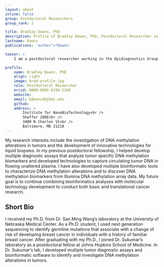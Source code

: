 ```yaml
---
layout: about
inline: false
group: Postdoctoral Researchers
group_rank: 2

title: Bradley Downs, PhD
description: Profile of Bradley Downs, PhD, Postdoctoral Researcher in the Epidiagnostics Group.
lastname: Downs
publications: 'author^=*Downs'

teaser: >
    I am a postdoctoral researcher working in the Epidiagnostics Group. My research interests include the investigation of DNA methylation alterations in tumors and the development of innovative technologies for liquid biopsies.

profile:
    name: Bradley Downs, PhD
    align: right
    image: brad-profile.jpg
    role: Postdoctoral Researcher
    orcid: 0000-0001-6156-510X
    website: 
    email: bdowns4@jhmi.edu
    github: 
    address: >
        Institute for NanoBioTechnology<br />
        Shaffer 200E<br />
        3400 N Charles St<br />        
        Baltimore, MD 21218
---
```


My research interests include the investigation of DNA methylation alterations in tumors and the development of innovative technologies for liquid biopsies. In my previous postdoctoral fellowship, I helped develop multiple diagnostic assays that analyze tumor specific DNA methylation biomarkers and developed technologies to capture circulating tumor DNA in flowing unaltered plasma.  I have also developed multiple bioinformatic tools to characterize DNA methylation alterations and to discover DNA methylation biomarkers from Illumina DNA methylation array data. My future goal is to continue combining bioinformatics analyses with molecular technology development to conduct both basic and translational cancer research.

## Short Bio

I received my Ph.D. from Dr. San Ming Wang’s laboratory at the University of Nebraska Medical Center. As a Ph.D. student, I used next generation sequencing to identify germline mutations that associate with a change of risk of developing breast cancer in individuals with a history of familiar breast cancer.  After graduating with my Ph.D., I joined Dr. Sukumar’s laboratory as a postdoctoral fellow at Johns Hopkins School of Medicine. In Dr. Sukumar’s lab, I developed multiple tumor diagnostic assays and bioinformatic software to identify and investigate DNA methylation alterations in tumors.

